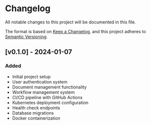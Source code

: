 # Changelog

All notable changes to this project will be documented in this file.

The format is based on [Keep a Changelog](https://keepachangelog.com/en/1.0.0/),
and this project adheres to [Semantic Versioning](https://semver.org/spec/v2.0.0.html).

## [v0.1.0] - 2024-01-07

### Added
- Initial project setup
- User authentication system
- Document management functionality
- Workflow management system
- CI/CD pipeline with GitHub Actions
- Kubernetes deployment configuration
- Health check endpoints
- Database migrations
- Docker containerization 